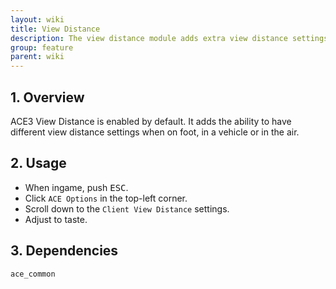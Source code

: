 ```yaml
---
layout: wiki
title: View Distance
description: The view distance module adds extra view distance settings
group: feature
parent: wiki
---
```


## 1. Overview
ACE3 View Distance is enabled by default. It adds the ability to have different view distance settings when on foot, in a vehicle or in the air.

## 2. Usage
- When ingame, push <kbd>ESC</kbd>.
- Click `ACE Options` in the top-left corner.
- Scroll down to the `Client View Distance` settings.
- Adjust to taste. 

## 3. Dependencies
`ace_common`
